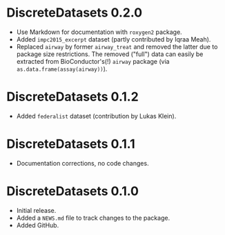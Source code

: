 # DiscreteDatasets 0.2.0

* Use Markdown for documentation with `roxygen2` package.
* Added `impc2015_excerpt` dataset (partly contributed by Iqraa Meah).
* Replaced `airway` by former `airway_treat` and removed the latter due to
  package size restrictions. The removed ("full") data can easily be extracted
  from BioConductor's(!) `airway` package (via `as.data.frame(assay(airway))`).


# DiscreteDatasets 0.1.2

* Added `federalist` dataset (contribution by Lukas Klein).


# DiscreteDatasets 0.1.1

* Documentation corrections, no code changes.


# DiscreteDatasets 0.1.0

* Initial release.
* Added a `NEWS.md` file to track changes to the package.
* Added GitHub.
